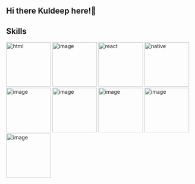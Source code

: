 ## Hi there Kuldeep here!👋

## Skills   


<img width="120" height="120" alt="html" src="https://github.com/user-attachments/assets/741f349e-9210-4b98-8e4c-33ba4ead6d8d" />
<img width="120" height="120" alt="image" src="https://github.com/user-attachments/assets/16f171be-580c-4f02-a49f-06d9b0161d08" />
<img width="120" height="120" alt="react" src="https://github.com/user-attachments/assets/d74dfb82-e2bc-4b5a-ba77-905c564df87e" />
<img width="120" height="120" alt="native" src="https://github.com/user-attachments/assets/0b0d2015-c562-428e-9c29-9a696c79f008" />
<img width="120" height="120" alt="image" src="https://github.com/user-attachments/assets/6a71f151-3035-4989-8155-22687b111eb3" />
<img width="120" height="120" alt="image" src="https://github.com/user-attachments/assets/146cb02c-3780-4ee8-960a-9115b509dbc7" />
<img width="120" height="120" alt="image" src="https://github.com/user-attachments/assets/135d1460-63db-4577-82a3-fbd859583ed0" />
<img width="120" height="120" alt="image" src="https://github.com/user-attachments/assets/7dc0d443-d835-44cd-bdeb-35c39227c7c0" />
<img width="120" height="120" alt="image" src="https://github.com/user-attachments/assets/07f6e442-605b-4513-8e24-2df750b55d6c" />



